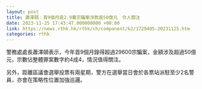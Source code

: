 ```yaml
---
layout: post
title: 蕭澤頤：首9個月逾2.9萬宗騙案涉款逾50億元　令人關注
date: 2023-11-25 17:43:47.000000000 +08:00
link: https://news.rthk.hk/rthk/ch/component/k2/1729405-20231125.htm
categories: rthk
---
```


警務處處長蕭澤頤表示，今年首9個月錄得超過29600宗騙案，金額涉及超過50億元，宗數佔整體罪案數字約4成4，情況值得關注。

另外，距離區議會選舉投票有兩星期，警方在選舉當日會於各票站派駐至少2名警員，亦會在策略性位置加強巡邏。
